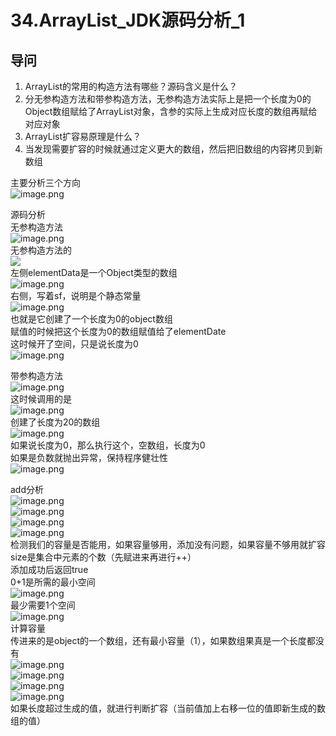 # 34.ArrayList_JDK源码分析_1

<a name="NZWMB"></a>
## 导问
1. ArrayList的常用的构造方法有哪些？源码含义是什么？
  1. 分无参构造方法和带参构造方法，无参构造方法实际上是把一个长度为0的Object数组赋给了ArrayList对象，含参的实际上生成对应长度的数组再赋给对应对象
2. ArrayList扩容易原理是什么？
  1. 当发现需要扩容的时候就通过定义更大的数组，然后把旧数组的内容拷贝到新数组

主要分析三个方向<br />![image.png](https://cdn.nlark.com/yuque/0/2019/png/349894/1559906496750-e04c9d2e-1e82-4955-8df9-c593c196e737.png#align=left&display=inline&height=163&name=image.png&originHeight=326&originWidth=747&size=80740&status=done&width=373.5)

源码分析<br />无参构造方法<br />![image.png](https://cdn.nlark.com/yuque/0/2019/png/349894/1559906939320-89a08d46-3952-45c7-8686-e74f49d082d8.png#align=left&display=inline&height=75&name=image.png&originHeight=150&originWidth=596&size=77278&status=done&width=298)<br />无参构造方法的<br />![](https://cdn.nlark.com/yuque/0/2019/png/349894/1559906681361-eacde9a6-199d-4139-a287-aa4f844f9aa8.png#align=left&display=inline&height=90&originHeight=180&originWidth=1057&status=done&width=528)<br />左侧elementData是一个Object类型的数组<br />![image.png](https://cdn.nlark.com/yuque/0/2019/png/349894/1559906569547-4624af32-d474-466d-9113-44918c0cf5a6.png#align=left&display=inline&height=101&name=image.png&originHeight=202&originWidth=979&size=156312&status=done&width=489.5)<br />右侧，写着sf，说明是个静态常量<br />![image.png](https://cdn.nlark.com/yuque/0/2019/png/349894/1559906730242-d53c797c-da3a-4291-bae1-cd971a611fbc.png#align=left&display=inline&height=29&name=image.png&originHeight=58&originWidth=1039&size=59936&status=done&width=519.5)<br />也就是它创建了一个长度为0的object数组<br />赋值的时候把这个长度为0的数组赋值给了elementDate<br />这时候开了空间，只是说长度为0<br />![image.png](https://cdn.nlark.com/yuque/0/2019/png/349894/1559907340153-de2d4322-e5cc-4635-8ddb-85c819749d5c.png#align=left&display=inline&height=118&name=image.png&originHeight=235&originWidth=933&size=210429&status=done&width=466.5)

带参构造方法<br />![image.png](https://cdn.nlark.com/yuque/0/2019/png/349894/1559908138965-1bae22b6-bfbc-43d5-bc86-31b1ea11a67d.png#align=left&display=inline&height=43&name=image.png&originHeight=85&originWidth=641&size=56725&status=done&width=320.5)<br />这时候调用的是<br />![image.png](https://cdn.nlark.com/yuque/0/2019/png/349894/1559908280464-68f505fd-9321-44d0-92ac-2c05ba951ad6.png#align=left&display=inline&height=149&name=image.png&originHeight=297&originWidth=989&size=233083&status=done&width=494.5)<br />创建了长度为20的数组<br />![image.png](https://cdn.nlark.com/yuque/0/2019/png/349894/1559908357582-92bbbd51-6585-450b-8074-337613829813.png#align=left&display=inline&height=24&name=image.png&originHeight=47&originWidth=855&size=50165&status=done&width=427.5)<br />如果说长度为0，那么执行这个，空数组，长度为0<br />如果是负数就抛出异常，保持程序健壮性<br />![image.png](https://cdn.nlark.com/yuque/0/2019/png/349894/1559908959679-81f40a29-2f85-4d33-9b82-75b92795a89a.png#align=left&display=inline&height=119&name=image.png&originHeight=238&originWidth=876&size=141367&status=done&width=438)


add分析<br />![image.png](https://cdn.nlark.com/yuque/0/2019/png/349894/1559908985064-dddfd7d7-2056-4e1a-b5e2-467ef88c3130.png#align=left&display=inline&height=50&name=image.png&originHeight=99&originWidth=675&size=90484&status=done&width=337.5)<br />![image.png](https://cdn.nlark.com/yuque/0/2019/png/349894/1559909000813-28227a49-747b-44d7-837a-c008a316fcf2.png#align=left&display=inline&height=87&name=image.png&originHeight=174&originWidth=1003&size=110357&status=done&width=501.5)<br />![image.png](https://cdn.nlark.com/yuque/0/2019/png/349894/1559909035674-b7b9308f-f6f3-4c95-8f33-b1082bf57fc6.png#align=left&display=inline&height=100&name=image.png&originHeight=199&originWidth=1032&size=88931&status=done&width=516)<br />![image.png](https://cdn.nlark.com/yuque/0/2019/png/349894/1559909055974-17dac616-de6a-4e42-b00b-a07e4d5cd6b1.png#align=left&display=inline&height=16&name=image.png&originHeight=31&originWidth=579&size=30167&status=done&width=289.5)<br />检测我们的容量是否能用，如果容量够用，添加没有问题，如果容量不够用就扩容<br />size是集合中元素的个数（先赋进来再进行++）<br />添加成功后返回true<br />0+1是所需的最小空间<br />![image.png](https://cdn.nlark.com/yuque/0/2019/png/349894/1559909222064-669fdc97-7f9f-4e30-9518-41c60ca4f051.png#align=left&display=inline&height=51&name=image.png&originHeight=102&originWidth=1059&size=110999&status=done&width=529.5)<br />最少需要1个空间<br />![image.png](https://cdn.nlark.com/yuque/0/2019/png/349894/1559909303324-ba20cc0a-0d91-41a5-b2b0-777dc8a4f319.png#align=left&display=inline&height=43&name=image.png&originHeight=85&originWidth=1026&size=134667&status=done&width=513)<br />计算容量<br />传进来的是object的一个数组，还有最小容量（1），如果数组果真是一个长度都没有<br />![image.png](https://cdn.nlark.com/yuque/0/2019/png/349894/1559909424718-9e0ffaa1-16ba-4ecd-b2e0-c5527fc0b894.png#align=left&display=inline&height=62&name=image.png&originHeight=124&originWidth=1098&size=117773&status=done&width=549)<br />![image.png](https://cdn.nlark.com/yuque/0/2019/png/349894/1559909593015-e0d60404-83a4-4709-9207-29b589c3ec38.png#align=left&display=inline&height=234&name=image.png&originHeight=467&originWidth=1184&size=400294&status=done&width=592)<br />![image.png](https://cdn.nlark.com/yuque/0/2019/png/349894/1559909639622-0091a99d-c9c8-468b-98f8-d08a44525bc5.png#align=left&display=inline&height=166&name=image.png&originHeight=331&originWidth=1062&size=221322&status=done&width=531)<br />![image.png](https://cdn.nlark.com/yuque/0/2019/png/349894/1559909766946-de15aa15-4493-43c9-ad52-0a317e7e4c8d.png#align=left&display=inline&height=195&name=image.png&originHeight=390&originWidth=1234&size=304128&status=done&width=617)<br />如果长度超过生成的值，就进行判断扩容（当前值加上右移一位的值即新生成的数组的值）
